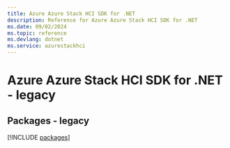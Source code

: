 ```yaml
---
title: Azure Azure Stack HCI SDK for .NET
description: Reference for Azure Azure Stack HCI SDK for .NET
ms.date: 09/02/2024
ms.topic: reference
ms.devlang: dotnet
ms.service: azurestackhci
---
```

# Azure Azure Stack HCI SDK for .NET - legacy
## Packages - legacy
[!INCLUDE [packages](azure-stack-hci-index.md)]